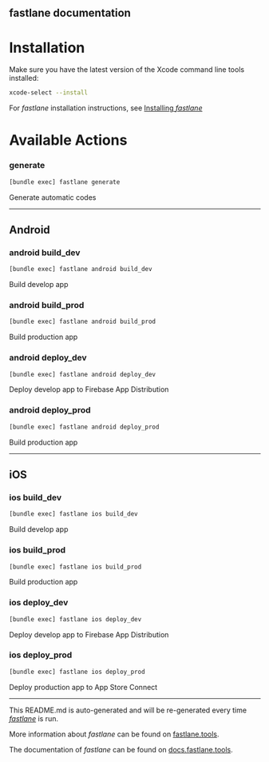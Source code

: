 fastlane documentation
----

# Installation

Make sure you have the latest version of the Xcode command line tools installed:

```sh
xcode-select --install
```

For _fastlane_ installation instructions, see [Installing _fastlane_](https://docs.fastlane.tools/#installing-fastlane)

# Available Actions

### generate

```sh
[bundle exec] fastlane generate
```

Generate automatic codes

----


## Android

### android build_dev

```sh
[bundle exec] fastlane android build_dev
```

Build develop app

### android build_prod

```sh
[bundle exec] fastlane android build_prod
```

Build production app

### android deploy_dev

```sh
[bundle exec] fastlane android deploy_dev
```

Deploy develop app to Firebase App Distribution

### android deploy_prod

```sh
[bundle exec] fastlane android deploy_prod
```

Build production app

----


## iOS

### ios build_dev

```sh
[bundle exec] fastlane ios build_dev
```

Build develop app

### ios build_prod

```sh
[bundle exec] fastlane ios build_prod
```

Build production app

### ios deploy_dev

```sh
[bundle exec] fastlane ios deploy_dev
```

Deploy develop app to Firebase App Distribution

### ios deploy_prod

```sh
[bundle exec] fastlane ios deploy_prod
```

Deploy production app to App Store Connect

----

This README.md is auto-generated and will be re-generated every time [_fastlane_](https://fastlane.tools) is run.

More information about _fastlane_ can be found on [fastlane.tools](https://fastlane.tools).

The documentation of _fastlane_ can be found on [docs.fastlane.tools](https://docs.fastlane.tools).
